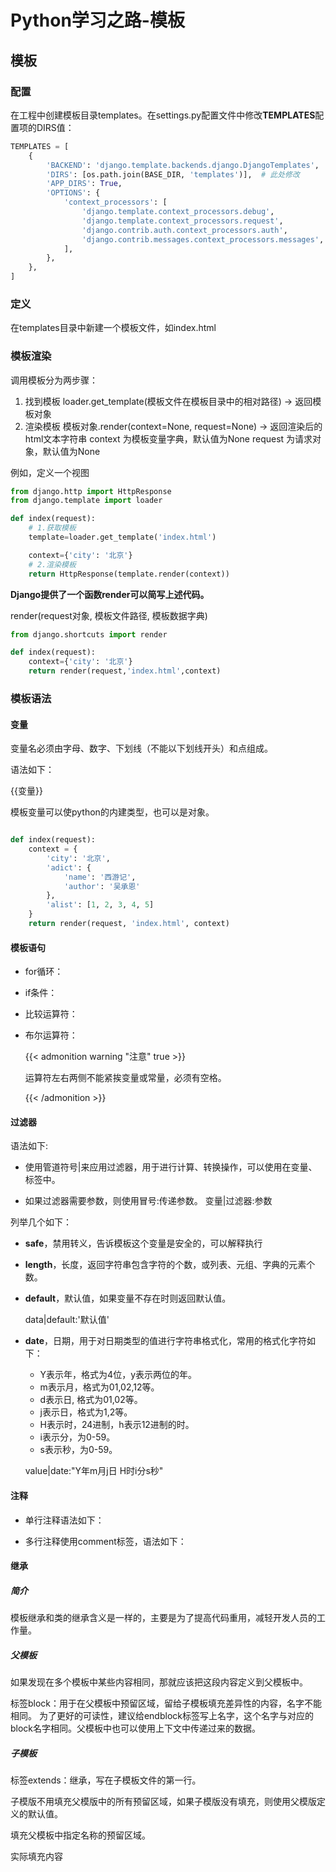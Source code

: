 # Python学习之路-模板




## 模板

### 配置

在工程中创建模板目录templates。在settings.py配置文件中修改**TEMPLATES**配置项的DIRS值：

```python
TEMPLATES = [
    {
        'BACKEND': 'django.template.backends.django.DjangoTemplates',
        'DIRS': [os.path.join(BASE_DIR, 'templates')],  # 此处修改
        'APP_DIRS': True,
        'OPTIONS': {
            'context_processors': [
                'django.template.context_processors.debug',
                'django.template.context_processors.request',
                'django.contrib.auth.context_processors.auth',
                'django.contrib.messages.context_processors.messages',
            ],
        },
    },
]
```


### 定义

在templates目录中新建一个模板文件，如index.html

### 模板渲染

调用模板分为两步骤：

1. 找到模板 loader.get_template(模板文件在模板目录中的相对路径) -> 返回模板对象
2. 渲染模板 模板对象.render(context=None, request=None) -> 返回渲染后的html文本字符串 context 为模板变量字典，默认值为None request 为请求对象，默认值为None

例如，定义一个视图

```python
from django.http import HttpResponse
from django.template import loader

def index(request):
    # 1.获取模板
    template=loader.get_template('index.html')

    context={'city': '北京'}
    # 2.渲染模板
    return HttpResponse(template.render(context))
```

**Django提供了一个函数render可以简写上述代码。**

render(request对象, 模板文件路径, 模板数据字典)

```python
from django.shortcuts import render

def index(request):
    context={'city': '北京'}
    return render(request,'index.html',context)
```






### 模板语法

#### 变量

变量名必须由字母、数字、下划线（不能以下划线开头）和点组成。

语法如下：


{{变量}}


模板变量可以使python的内建类型，也可以是对象。
```python

def index(request):
    context = {
        'city': '北京',
        'adict': {
            'name': '西游记',
            'author': '吴承恩'
        },
        'alist': [1, 2, 3, 4, 5]
    }
    return render(request, 'index.html', context)
```


#### 模板语句

- for循环：
- if条件：
- 比较运算符：
- 布尔运算符：

  {{< admonition warning "注意" true >}}

  运算符左右两侧不能紧挨变量或常量，必须有空格。

  {{< /admonition >}}


#### 过滤器

语法如下:

- 使用管道符号|来应用过滤器，用于进行计算、转换操作，可以使用在变量、标签中。

- 如果过滤器需要参数，则使用冒号:传递参数。
  变量|过滤器:参数


列举几个如下：

- **safe**，禁用转义，告诉模板这个变量是安全的，可以解释执行

- **length**，长度，返回字符串包含字符的个数，或列表、元组、字典的元素个数。

- **default**，默认值，如果变量不存在时则返回默认值。

  
  data|default:'默认值'


- **date**，日期，用于对日期类型的值进行字符串格式化，常用的格式化字符如下：

  - Y表示年，格式为4位，y表示两位的年。
  - m表示月，格式为01,02,12等。
  - d表示日, 格式为01,02等。
  - j表示日，格式为1,2等。
  - H表示时，24进制，h表示12进制的时。
  - i表示分，为0-59。
  - s表示秒，为0-59。

  
  value|date:"Y年m月j日  H时i分s秒"
  

#### 注释

- 单行注释语法如下：
  
- 多行注释使用comment标签，语法如下：


#### 继承

##### 简介

模板继承和类的继承含义是一样的，主要是为了提高代码重用，减轻开发人员的工作量。

##### 父模板

如果发现在多个模板中某些内容相同，那就应该把这段内容定义到父模板中。

标签block：用于在父模板中预留区域，留给子模板填充差异性的内容，名字不能相同。 为了更好的可读性，建议给endblock标签写上名字，这个名字与对应的block名字相同。父模板中也可以使用上下文中传递过来的数据。

##### 子模板

标签extends：继承，写在子模板文件的第一行。


子模版不用填充父模版中的所有预留区域，如果子模版没有填充，则使用父模版定义的默认值。

填充父模板中指定名称的预留区域。

实际填充内容

